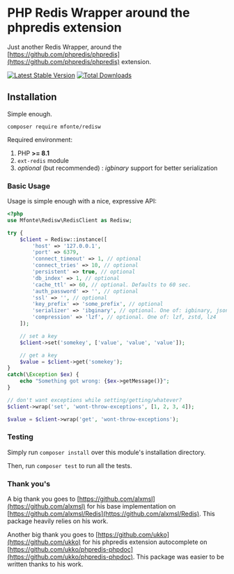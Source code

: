 # PHP Redis Wrapper around the phpredis extension

Just another Redis Wrapper, around the [https://github.com/phpredis/phpredis](https://github.com/phpredis/phpredis) extension.

[![Latest Stable Version](https://poser.pugx.org/mfonte/redisw/v/stable)](https://packagist.org/packages/mfonte/redisw)
[![Total Downloads](https://poser.pugx.org/mfonte/redisw/downloads)](https://packagist.org/packages/mfonte/redisw)

## Installation

Simple enough.

`composer require mfonte/redisw`

Required environment:

1. PHP **>= 8.1**
2. `ext-redis` module
3. *optional* (but recommended) : *igbinary* support for better serialization

### Basic Usage

Usage is simple enough with a nice, expressive API:

```php
<?php
use Mfonte\Redisw\RedisClient as Redisw;

try {
    $client = Redisw::instance([
        'host' => '127.0.0.1', 
        'port' => 6379, 
        'connect_timeout' => 1, // optional
        'connect_tries' => 10, // optional
        'persistent' => true, // optional
        'db_index' => 1, // optional
        'cache_ttl' => 60, // optional. Defaults to 60 sec.
        'auth_password' => '', // optional
        'ssl' => '', // optional
        'key_prefix' => 'some_prefix', // optional
        'serializer' => 'ibginary', // optional. One of: igbinary, json, php
        'compression' => 'lzf', // optional. One of: lzf, zstd, lz4
    ]);

    // set a key
    $client->set('somekey', ['value', 'value', 'value']);

    // get a key
    $value = $client->get('somekey');
}
catch(\Exception $ex) {
    echo "Something got wrong: {$ex->getMessage()}";
}

// don't want exceptions while setting/getting/whatever?
$client->wrap('set', 'wont-throw-exceptions', [1, 2, 3, 4]);

$value = $client->wrap('get', 'wont-throw-exceptions');

```

### Testing

Simply run `composer install` over this module's installation directory.

Then, run `composer test` to run all the tests.

### Thank you's

A big thank you goes to [https://github.com/alxmsl](https://github.com/alxmsl) for his base implementation on [https://github.com/alxmsl/Redis](https://github.com/alxmsl/Redis). This package heavily relies on his work.

Another big thank you goes to [https://github.com/ukko](https://github.com/ukko) for his phpredis extension autocomplete on [https://github.com/ukko/phpredis-phpdoc](https://github.com/ukko/phpredis-phpdoc). This package was easier to be written thanks to his work.

